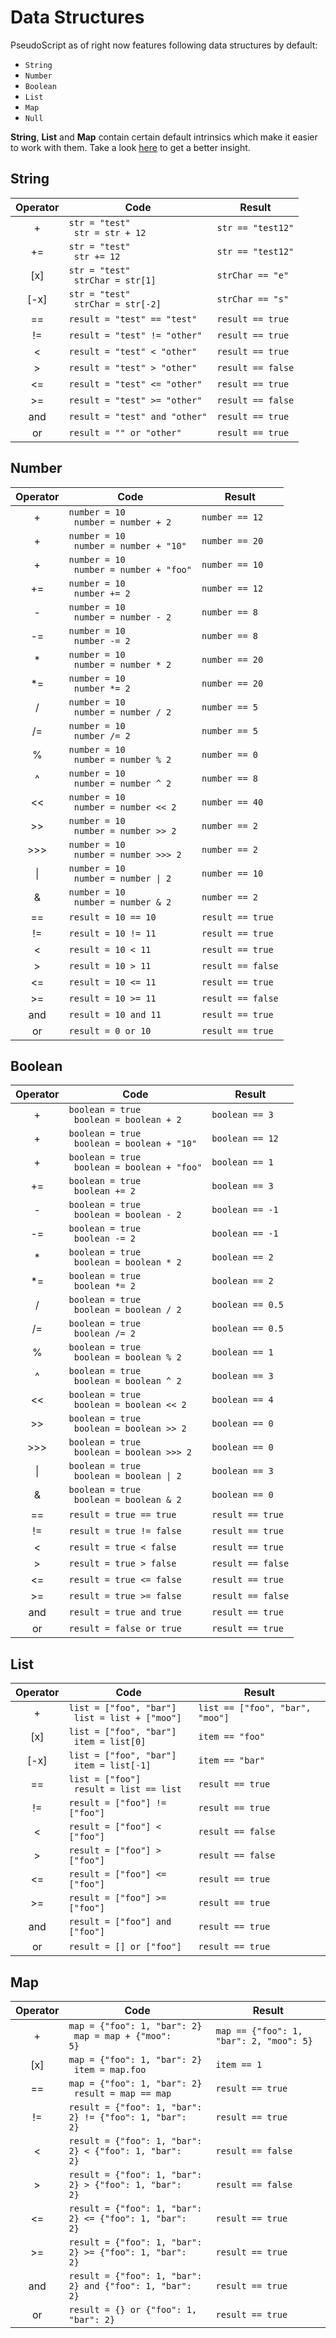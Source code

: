 # Data Structures

PseudoScript as of right now features following data structures by default:

- `String`
- `Number`
- `Boolean`
- `List`
- `Map`
- `Null`

**String**, **List** and **Map** contain certain default intrinsics which make it easier to work with them. Take a look [here](/how-to/intrinsics) to get a better insight.

## String

| Operator | Code | Result |
|---|---|---|
| <center>+</center> | <code>str = "test"<br>&nbsp;str = str + 12<code> | `str == "test12"` |
| <center>+=</center> | <code>str = "test"<br>&nbsp;str += 12<code> | `str == "test12"` |
| <center>[x]</center> | <code>str = "test"<br>&nbsp;strChar = str[1]<code> | `strChar == "e"` |
| <center>[-x]</center> | <code>str = "test"<br>&nbsp;strChar = str[-2]<code> | `strChar == "s"` |
| <center>==</center> | <code>result = "test" == "test"<code> | `result == true` |
| <center>!=</center> | <code>result = "test" != "other"<code> | `result == true` |
| <center><</center> | <code>result = "test" < "other"<code> | `result == true` |
| <center>></center> | <code>result = "test" > "other"<code> | `result == false` |
| <center><=</center> | <code>result = "test" <= "other"<code> | `result == true` |
| <center>>=</center> | <code>result = "test" >= "other"<code> | `result == false` |
| <center>and</center> | <code>result = "test" and "other"<code> | `result == true` |
| <center>or</center> | <code>result = "" or "other"<code> | `result == true` |

## Number

| Operator | Code | Result |
|---|---|---|
| <center>+</center> | <code>number = 10<br>&nbsp;number = number + 2<code> | `number == 12` |
| <center>+</center> | <code>number = 10<br>&nbsp;number = number + "10"<code> | `number == 20` |
| <center>+</center> | <code>number = 10<br>&nbsp;number = number + "foo"<code> | `number == 10` |
| <center>+=</center> | <code>number = 10<br>&nbsp;number += 2<code> | `number == 12` |
| <center>-</center> | <code>number = 10<br>&nbsp;number = number - 2<code> | `number == 8` |
| <center>-=</center> | <code>number = 10<br>&nbsp;number -= 2<code> | `number == 8` |
| <center>*</center> | <code>number = 10<br>&nbsp;number = number * 2<code> | `number == 20` |
| <center>*=</center> | <code>number = 10<br>&nbsp;number *= 2<code> | `number == 20` |
| <center>/</center> | <code>number = 10<br>&nbsp;number = number / 2<code> | `number == 5` |
| <center>/=</center> | <code>number = 10<br>&nbsp;number /= 2<code> | `number == 5` |
| <center>%</center> | <code>number = 10<br>&nbsp;number = number % 2<code> | `number == 0` |
| <center>^</center> | <code>number = 10<br>&nbsp;number = number ^ 2<code> | `number == 8` |
| <center><<</center> | <code>number = 10<br>&nbsp;number = number << 2<code> | `number == 40` |
| <center>>></center> | <code>number = 10<br>&nbsp;number = number >> 2<code> | `number == 2` |
| <center>>>></center> | <code>number = 10<br>&nbsp;number = number >>> 2<code> | `number == 2` |
| <center>&#124;</center> | <code>number = 10<br>&nbsp;number = number &#124; 2<code> | `number == 10` |
| <center>&</center> | <code>number = 10<br>&nbsp;number = number & 2<code> | `number == 2` |
| <center>==</center> | <code>result = 10 == 10<code> | `result == true` |
| <center>!=</center> | <code>result = 10 != 11<code> | `result == true` |
| <center><</center> | <code>result = 10 < 11<code> | `result == true` |
| <center>></center> | <code>result = 10 > 11<code> | `result == false` |
| <center><=</center> | <code>result = 10 <= 11<code> | `result == true` |
| <center>>=</center> | <code>result = 10 >= 11<code> | `result == false` |
| <center>and</center> | <code>result = 10 and 11<code> | `result == true` |
| <center>or</center> | <code>result = 0 or 10<code> | `result == true` |

## Boolean

| Operator | Code | Result |
|---|---|---|
| <center>+</center> | <code>boolean = true<br>&nbsp;boolean = boolean + 2<code> | `boolean == 3` |
| <center>+</center> | <code>boolean = true<br>&nbsp;boolean = boolean + "10"<code> | `boolean == 12` |
| <center>+</center> | <code>boolean = true<br>&nbsp;boolean = boolean + "foo"<code> | `boolean == 1` |
| <center>+=</center> | <code>boolean = true<br>&nbsp;boolean += 2<code> | `boolean == 3` |
| <center>-</center> | <code>boolean = true<br>&nbsp;boolean = boolean - 2<code> | `boolean == -1` |
| <center>-=</center> | <code>boolean = true<br>&nbsp;boolean -= 2<code> | `boolean == -1` |
| <center>*</center> | <code>boolean = true<br>&nbsp;boolean = boolean * 2<code> | `boolean == 2` |
| <center>*=</center> | <code>boolean = true<br>&nbsp;boolean *= 2<code> | `boolean == 2` |
| <center>/</center> | <code>boolean = true<br>&nbsp;boolean = boolean / 2<code> | `boolean == 0.5` |
| <center>/=</center> | <code>boolean = true<br>&nbsp;boolean /= 2<code> | `boolean == 0.5` |
| <center>%</center> | <code>boolean = true<br>&nbsp;boolean = boolean % 2<code> | `boolean == 1` |
| <center>^</center> | <code>boolean = true<br>&nbsp;boolean = boolean ^ 2<code> | `boolean == 3` |
| <center><<</center> | <code>boolean = true<br>&nbsp;boolean = boolean << 2<code> | `boolean == 4` |
| <center>>></center> | <code>boolean = true<br>&nbsp;boolean = boolean >> 2<code> | `boolean == 0` |
| <center>>>></center> | <code>boolean = true<br>&nbsp;boolean = boolean >>> 2<code> | `boolean == 0` |
| <center>&#124;</center> | <code>boolean = true<br>&nbsp;boolean = boolean &#124; 2<code> | `boolean == 3` |
| <center>&</center> | <code>boolean = true<br>&nbsp;boolean = boolean & 2<code> | `boolean == 0` |
| <center>==</center> | <code>result = true == true<code> | `result == true` |
| <center>!=</center> | <code>result = true != false<code> | `result == true` |
| <center><</center> | <code>result = true < false<code> | `result == true` |
| <center>></center> | <code>result = true > false<code> | `result == false` |
| <center><=</center> | <code>result = true <= false<code> | `result == true` |
| <center>>=</center> | <code>result = true >= false<code> | `result == false` |
| <center>and</center> | <code>result = true and true<code> | `result == true` |
| <center>or</center> | <code>result = false or true<code> | `result == true` |

## List

| Operator | Code | Result |
|---|---|---|
| <center>+</center> | <code>list = ["foo", "bar"]<br>&nbsp;list = list + ["moo"]<code> | `list == ["foo", "bar", "moo"]` |
| <center>[x]</center> | <code>list = ["foo", "bar"]<br>&nbsp;item = list[0]<code> | `item == "foo"` |
| <center>[-x]</center> | <code>list = ["foo", "bar"]<br>&nbsp;item = list[-1]<code> | `item == "bar"` |
| <center>==</center> | <code>list = ["foo"]<br>&nbsp;result = list == list<code> | `result == true` |
| <center>!=</center> | <code>result = ["foo"] != ["foo"]<code> | `result == true` |
| <center><</center> | <code>result = ["foo"] < ["foo"]<code> | `result == false` |
| <center>></center> | <code>result = ["foo"] > ["foo"]<code> | `result == false` |
| <center><=</center> | <code>result = ["foo"] <= ["foo"]<code> | `result == true` |
| <center>>=</center> | <code>result = ["foo"] >= ["foo"]<code> | `result == true` |
| <center>and</center> | <code>result = ["foo"] and ["foo"]<code> | `result == true` |
| <center>or</center> | <code>result = [] or ["foo"]<code> | `result == true` |

## Map

| Operator | Code | Result |
|---|---|---|
| <center>+</center> | <code>map = {"foo": 1, "bar": 2}<br>&nbsp;map = map + {"moo": 5}<code> | `map == {"foo": 1, "bar": 2, "moo": 5}` |
| <center>[x]</center> | <code>map = {"foo": 1, "bar": 2}<br>&nbsp;item = map.foo<code> | `item == 1` |
| <center>==</center> | <code>map = {"foo": 1, "bar": 2}<br>&nbsp;result = map == map<code> | `result == true` |
| <center>!=</center> | <code>result = {"foo": 1, "bar": 2} != {"foo": 1, "bar": 2}<code> | `result == true` |
| <center><</center> | <code>result = {"foo": 1, "bar": 2} < {"foo": 1, "bar": 2}<code> | `result == false` |
| <center>></center> | <code>result = {"foo": 1, "bar": 2} > {"foo": 1, "bar": 2}<code> | `result == false` |
| <center><=</center> | <code>result = {"foo": 1, "bar": 2} <= {"foo": 1, "bar": 2}<code> | `result == true` |
| <center>>=</center> | <code>result = {"foo": 1, "bar": 2} >= {"foo": 1, "bar": 2}<code> | `result == true` |
| <center>and</center> | <code>result = {"foo": 1, "bar": 2} and {"foo": 1, "bar": 2}<code> | `result == true` |
| <center>or</center> | <code>result = {} or {"foo": 1, "bar": 2}<code> | `result == true` |